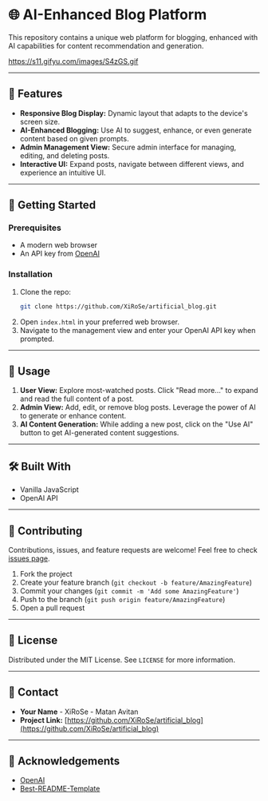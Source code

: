# 🌐 AI-Enhanced Blog Platform

This repository contains a unique web platform for blogging, enhanced with AI capabilities for content recommendation and generation.

https://s11.gifyu.com/images/S4zGS.gif

---

## 🌟 Features

- **Responsive Blog Display:** Dynamic layout that adapts to the device's screen size.
- **AI-Enhanced Blogging:** Use AI to suggest, enhance, or even generate content based on given prompts.
- **Admin Management View:** Secure admin interface for managing, editing, and deleting posts.
- **Interactive UI:** Expand posts, navigate between different views, and experience an intuitive UI.

---

## 🚀 Getting Started

### Prerequisites

- A modern web browser
- An API key from [OpenAI](https://beta.openai.com/signup/)

### Installation

1. Clone the repo:
   ```sh
   git clone https://github.com/XiRoSe/artificial_blog.git
   ```
2. Open `index.html` in your preferred web browser.
3. Navigate to the management view and enter your OpenAI API key when prompted.

---

## 📝 Usage

1. **User View:** Explore most-watched posts. Click "Read more..." to expand and read the full content of a post.
2. **Admin View:** Add, edit, or remove blog posts. Leverage the power of AI to generate or enhance content.
3. **AI Content Generation:** While adding a new post, click on the "Use AI" button to get AI-generated content suggestions.

---

## 🛠️ Built With

- Vanilla JavaScript
- OpenAI API

---

## 🤝 Contributing

Contributions, issues, and feature requests are welcome! Feel free to check [issues page](https://github.com/XiRoSe/artificial_blog/issues). 

1. Fork the project
2. Create your feature branch (`git checkout -b feature/AmazingFeature`)
3. Commit your changes (`git commit -m 'Add some AmazingFeature'`)
4. Push to the branch (`git push origin feature/AmazingFeature`)
5. Open a pull request

---

## 📜 License

Distributed under the MIT License. See `LICENSE` for more information.

---

## 💌 Contact

- **Your Name** - XiRoSe - Matan Avitan
- **Project Link:** [https://github.com/XiRoSe/artificial_blog](https://github.com/XiRoSe/artificial_blog)

---

## 🌟 Acknowledgements

- [OpenAI](https://openai.com/)
- [Best-README-Template](https://github.com/othneildrew/Best-README-Template)
